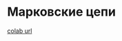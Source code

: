 # Марковские цепи
[colab url](https://colab.research.google.com/github/mathmechterver/stat2021/blob/master/prac14/stat14.ipynb)
